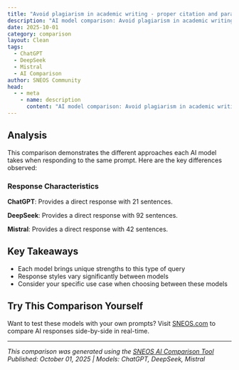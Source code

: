 ```yaml
---
title: "Avoid plagiarism in academic writing - proper citation and paraphrasing"
description: "AI model comparison: Avoid plagiarism in academic writing - proper citation and paraphrasing..."
date: 2025-10-01
category: comparison
layout: Clean
tags:
  - ChatGPT
  - DeepSeek
  - Mistral
  - AI Comparison
author: SNEOS Community
head:
  - - meta
    - name: description
      content: "AI model comparison: Avoid plagiarism in academic writing - proper citation and paraphrasing..."
---
```


<ChatComparison
  title="Avoid plagiarism in academic writing - proper citation and paraphrasing"
  prompt="Avoid plagiarism in academic writing - proper citation and paraphrasing"
  :responses='{"ChatGPT": "Avoiding plagiarism in academic writing is essential to maintain integrity and give credit to original authors. Two key strategies are proper citation and effective paraphrasing. Here\u2019s how to apply them:\n\n### 1. Proper Citation\n- **Identify the source:** Whenever you use ideas, quotes, data, or any content from another author, acknowledge the source.\n- **Use the correct citation style:** Follow the required style guide (APA, MLA, Chicago, Harvard, etc.) for in-text citations and reference lists.\n- **Include all necessary details:** Author(s), title, publication year, publisher, page numbers (if applicable), and DOI or URL for online sources.\n- **Quote accurately:** Use quotation marks for direct quotes and provide a citation immediately after.\n\n### 2. Effective Paraphrasing\n- **Understand the original text:** Read the source carefully until you grasp the full meaning.\n- **Rewrite in your own words:** Express the idea using different vocabulary and sentence structure without changing the meaning.\n- **Avoid simply changing a few words:** Merely swapping synonyms or rearranging words is insufficient and may still count as plagiarism.\n- **Cite the source:** Even when paraphrased, the original author deserves credit.\n- **Combine paraphrasing with summarizing:** For longer passages, condense the main points in your own words.\n\n### Additional Tips\n- **Use plagiarism detection tools:** Check your work to ensure originality.\n- **Keep track of sources:** Organize research notes clearly linking ideas to their references.\n- **When in doubt, cite:** It is better to over-cite than under-cite.\n\n### Example\n\nOriginal text:\n\u003E \u201CAcademic integrity is a fundamental value that underpins the trustworthiness of scholarly work\u201D (Smith, 2020, p. 15).\n\nParaphrased example:\nSmith (2020) emphasizes that honesty in academic research is crucial for ensuring the reliability of scholarly outputs.\n\n---\n\nBy consistently applying proper citation and authentic paraphrasing, you can effectively avoid plagiarism in your academic writing.", "DeepSeek": "Of course. This is a crucial topic for any student, researcher, or academic. Avoiding plagiarism is not just about following rules; it\u0027s about engaging in the scholarly conversation with integrity.\n\nHere is a comprehensive guide to avoiding plagiarism through proper citation and paraphrasing.\n\n### Understanding Plagiarism\n\n**Plagiarism** is presenting someone else\u0027s work, ideas, or words as your own, without giving them proper credit. It is considered a serious academic offense, with consequences ranging from failing an assignment to expulsion.\n\nPlagiarism can be intentional (copying and pasting) or unintentional (poor paraphrasing or incorrect citation). **Ignorance is not an excuse.** The key is to always err on the side of over-citation.\n\n---\n\n### The Two Pillars of Avoiding Plagiarism\n\nThere are two primary, interconnected skills you must master:\n\n1. **Proper Paraphrasing**\n2. **Proper Citation**\n\nYou need **both**. Paraphrasing without citation is plagiarism. Citation without paraphrasing is just a direct quote.\n\n---\n\n### Pillar 1: Mastering the Art of Paraphrasing\n\nParaphrasing is not just swapping a few words with synonyms. It\u0027s **restating the original idea in your own words and sentence structure, while fully retaining the original meaning.**\n\n#### The Wrong Way to Paraphrase (Patchwriting)\n\n*Original Text:*\n\u003E \u0022The Industrial Revolution, which began in Britain in the late 18th century, was a period of major technological and social change, marked by the shift from an agrarian economy to one dominated by industry and machine manufacturing.\u0022\n\n**Bad Paraphrase (Plagiarism):**\n\u003E The Industrial Revolution, which started in Britain in the late 1700s, was a time of significant technological and social transformation, characterized by the change from a farming economy to one ruled by industry and machine production.\n\n*Why it\u0027s bad:* This is just \u0022word-swapping.\u0022 The sentence structure is identical, and many key phrases are copied directly.\n\n#### The Right Way to Paraphrase\n\n**A Step-by-Step Method:**\n\n1. **Read and Understand:** Read the original passage carefully until you fully grasp its meaning without looking at it.\n2. **Set the Original Aside:** Close the book or minimize the window. This forces you to use your own brain.\n3. **Write from Memory:** Explain the concept in your own words, as if you were teaching it to a classmate. Use your own vocabulary and sentence structure.\n4. **Compare and Check:** Look back at the original. Did you capture the core meaning accurately? Did you accidentally copy any unique phrases? If so, put them in quotation marks or rephrase them.\n5. **Cite the Source:** Even though it\u0027s in your own words, the idea came from someone else. You must provide a citation.\n\n**Good Paraphrase (with Citation):**\n\u003E The transition from a society based on agriculture to one centered on factory production and new machinery, known as the Industrial Revolution, originated in Great Britain during the 1780s and fundamentally reshaped technology and culture (Author, Year, p. X).\n\n*Why it\u0027s good:* The sentence structure is completely different, the vocabulary is new, and the core idea is accurately represented. **The citation is included.**\n\n---\n\n### Pillar 2: Proper Citation\n\nWhenever you use someone else\u0027s work, you must give them credit. This is done through a citation system.\n\n#### When to Cite:\n\n* **Direct Quotations:** Any time you use the exact words from a source. These must be enclosed in quotation marks and followed by a citation.\n* **Paraphrased Ideas:** When you restate an idea, theory, or data from a source.\n* **Summarized Information:** When you condense a large section of a source into a few sentences.\n* **Facts and Statistics:** Any specific data, statistics, or facts that are not common knowledge.\n\n#### What is \u0022Common Knowledge\u0022?\nCommon knowledge is information that is widely known and can be found in multiple general sources (e.g., \u0022Water boils at 100 degrees Celsius,\u0022 or \u0022Paris is the capital of France\u0022). You do not need to cite this. When in doubt, cite it.\n\n#### Choosing a Citation Style\nYour institution or professor will mandate a specific style guide. The most common are:\n\n* **APA (American Psychological Association):** Used in Social Sciences (Psychology, Education, etc.).\n * In-text: (Author, Year, p. X)\n * Reference list at the end.\n* **MLA (Modern Language Association):** Used in Humanities (Literature, Arts, etc.).\n * In-text: (Author X)\n * Works Cited list at the end.\n* **Chicago/Turabian:** Used in History, Business, and some fine arts. Offers two systems: Notes-Bibliography (using footnotes) and Author-Date.\n\n**You must be consistent and precise with your chosen style.**\n\n---\n\n### Putting It All Together: A Practical Workflow\n\n1. **Research \u0026 Note-Taking:**\n * As you research, clearly distinguish in your notes between direct quotes (use quotation marks and note the page number), your own paraphrases, and your own thoughts/analysis.\n * **Record all source information immediately** (Author, Title, Year, Publisher, Page Numbers, URL, etc.). It\u0027s a nightmare to try and find it later.\n\n2. **Writing \u0026 Integrating Sources:**\n * **To use a direct quote:** Use it sparingly, only when the original wording is particularly powerful or unique. Introduce it, place it in \u0022quotation marks,\u0022 and add the citation.\n * **To use an idea:** Paraphrase it using the method above and add the citation.\n\n3. **The \u0022Sandwich\u0022 Method for Integrating Sources:**\n This is a best-practice structure for introducing any source material.\n * **Introduce:** Provide context. Who said it? \u0022According to historian Jane Doe...\u0022\n * **Insert:** Provide the quote, paraphrase, or summary.\n * **Explain/Analyze:** Explain *why* this source is relevant. What does it prove? How does it connect to your argument? This is your voice and analysis, which is the most important part.\n\n### Summary: A Quick Checklist\n\n* [ ] **All direct quotes are in quotation marks and cited.**\n* [ ] **All paraphrases are in my own words AND sentence structure AND cited.**\n* [ ] **All ideas, data, and facts from sources are cited, even if they are not direct quotes.**\n* [ ] **My own analysis and original thoughts are clearly distinguished from my sources.**\n* [ ] **My reference list (Works Cited / Bibliography) is complete and formatted correctly.**\n* [ ] **When in doubt, I have cited the source.**\n\nBy mastering paraphrasing and citation, you move from being a passive copier of information to an active, ethical, and respected participant in the world of ideas.", "Mistral": "Avoiding plagiarism in academic writing is crucial for maintaining academic integrity. Here are some strategies to help you properly cite sources and paraphrase effectively:\n\n### Proper Citation\n\n1. **Understand Citation Styles**:\n - Familiarize yourself with the citation style required by your institution or publication (e.g., APA, MLA, Chicago, Harvard).\n - Each style has specific guidelines for formatting in-text citations and reference lists.\n\n2. **In-Text Citations**:\n - For direct quotes, include the author\u0027s name, year of publication, and page number (if applicable).\n - For paraphrased information, include the author\u0027s name and year of publication.\n\n3. **Reference List**:\n - Ensure all sources cited in the text are included in the reference list.\n - Follow the specific format for each type of source (e.g., books, articles, websites).\n\n### Paraphrasing Effectively\n\n1. **Read and Understand**:\n - Read the original text thoroughly to understand its meaning.\n - Identify the main ideas and key points.\n\n2. **Rewrite in Your Own Words**:\n - Use your own words to express the ideas.\n - Change the sentence structure and vocabulary while maintaining the original meaning.\n\n3. **Avoid Copying Phrases**:\n - Do not copy more than a few words in a row from the original text.\n - Ensure that your paraphrase is significantly different from the original.\n\n4. **Cite the Source**:\n - Even when paraphrasing, always cite the original source to give credit to the author.\n - Include the author\u0027s name and year of publication in your in-text citation.\n\n### Examples\n\n#### Original Text:\n\u0022The impact of climate change on global agriculture is significant, with rising temperatures and changing precipitation patterns affecting crop yields and food security.\u0022\n\n#### Paraphrased Text:\n\u0022Climate change has a substantial effect on worldwide agriculture, as increasing temperatures and altered rainfall patterns influence crop production and food availability.\u0022\n\n#### In-Text Citation (APA Style):\n\u0022Climate change has a substantial effect on worldwide agriculture, as increasing temperatures and altered rainfall patterns influence crop production and food availability (Smith, 2022).\u0022\n\n#### Reference List Entry (APA Style):\nSmith, J. (2022). *The Impact of Climate Change on Agriculture*. New York, NY: Academic Press.\n\n### Additional Tips\n\n1. **Use Quotation Marks**:\n - For direct quotes, use quotation marks and include the author\u0027s name, year, and page number.\n\n2. **Consult Guidelines**:\n - Refer to your institution\u0027s guidelines or the specific citation style manual for detailed instructions.\n\n3. **Plagiarism Detection Tools**:\n - Use plagiarism detection tools like Turnitin to check your work for unintentional plagiarism.\n\n4. **Seek Help**:\n - If you\u0027re unsure about proper citation or paraphrasing, consult your professor, a librarian, or a writing center.\n\nBy following these guidelines, you can ensure that your academic writing is free from plagiarism and adheres to the highest standards of academic integrity."}' 
  published-date="10:30"
/>

## Analysis

This comparison demonstrates the different approaches each AI model takes when responding to the same prompt. Here are the key differences observed:

### Response Characteristics

**ChatGPT**: Provides a direct response with 21 sentences. 

**DeepSeek**: Provides a direct response with 92 sentences. 

**Mistral**: Provides a direct response with 42 sentences. 

## Key Takeaways

- Each model brings unique strengths to this type of query
- Response styles vary significantly between models
- Consider your specific use case when choosing between these models

## Try This Comparison Yourself

Want to test these models with your own prompts? Visit [SNEOS.com](https://sneos.com) to compare AI responses side-by-side in real-time.

---

*This comparison was generated using the [SNEOS AI Comparison Tool](https://sneos.com)*
*Published: October 01, 2025 | Models: ChatGPT, DeepSeek, Mistral*
